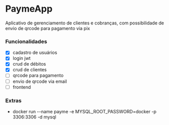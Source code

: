 # PaymeApp

  Aplicativo de gerenciamento de clientes e cobranças, com possibilidade de envio de qrcode para pagamento via pix

### Funcionalidades
  - [x] cadastro de usuários
  - [x] login jwt 
  - [x] crud de débitos
  - [x] crud de clientes
  - [ ] qrcode para pagamento
  - [ ] envio de qrcode via email  
  - [ ] frontend

### Extras
  - docker run --name payme -e MYSQL_ROOT_PASSWORD=docker -p 3306:3306 -d mysql
